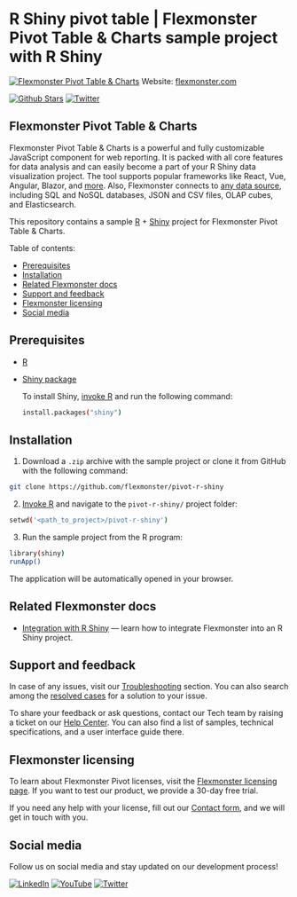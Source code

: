 # R Shiny pivot table | Flexmonster Pivot Table & Charts sample project with R Shiny
[![Flexmonster Pivot Table & Charts](https://cdn.flexmonster.com/readmes/shiny.webp)](https://www.flexmonster.com?r=sample_shiny)
Website: [flexmonster.com](https://www.flexmonster.com?r=sample_shiny)

[![Github Stars](https://img.shields.io/github/stars/flexmonster?style=social)](https://github.com/flexmonster) [![Twitter](https://img.shields.io/twitter/follow/Flexmonster?style=social)](https://twitter.com/Flexmonster)

## Flexmonster Pivot Table & Charts

Flexmonster Pivot Table & Charts is a powerful and fully customizable JavaScript component for web reporting. It is packed with all core features for data analysis and can easily become a part of your R Shiny data visualization project. The tool supports popular frameworks like React, Vue, Angular, Blazor, and [more](https://www.flexmonster.com/doc/available-tutorials-integration?r=sample_shiny). Also, Flexmonster connects to [any data source](https://www.flexmonster.com/doc/supported-data-sources?r=sample_shiny), including SQL and NoSQL databases, JSON and CSV files, OLAP cubes, and Elasticsearch. 

This repository contains a sample [R](https://www.r-project.org/) + [Shiny](https://www.rstudio.com/products/shiny/) project for Flexmonster Pivot Table & Charts.

Table of contents:

* [Prerequisites](#prerequisites)
* [Installation](#installation)
* [Related Flexmonster docs](#related-flexmonster-docs)
* [Support and feedback](#support-and-feedback)
* [Flexmonster licensing](#flexmonster-licensing)
* [Social media](#social-media)

## Prerequisites

- [R](https://www.r-project.org/)
- [Shiny package](https://www.rstudio.com/products/shiny/)

  To install Shiny, [invoke R](https://cran.r-project.org/doc/manuals/r-release/R-intro.html#Invoking-R) and run the following command:
  ```bash
  install.packages("shiny")
  ```

## Installation

1. Download a `.zip` archive with the sample project or clone it from GitHub with the following command:

```bash
git clone https://github.com/flexmonster/pivot-r-shiny
```

2. [Invoke R](https://cran.r-project.org/doc/manuals/r-release/R-intro.html#Invoking-R) and navigate to the `pivot-r-shiny/` project folder:
```bash
setwd('<path_to_project>/pivot-r-shiny')
```

3. Run the sample project from the R program:

```bash
library(shiny)
runApp()
```

The application will be automatically opened in your browser.

## Related Flexmonster docs

- [Integration with R Shiny](https://www.flexmonster.com/doc/integration-with-r-shiny?r=sample_shiny) — learn how to integrate Flexmonster into an R Shiny project.

## Support and feedback

In case of any issues, visit our [Troubleshooting](https://www.flexmonster.com/doc/typical-errors?r=sample_shiny) section. You can also search among the [resolved cases](https://www.flexmonster.com/technical-support?r=sample_shiny) for a solution to your issue.

To share your feedback or ask questions, contact our Tech team by raising a ticket on our [Help Center](https://www.flexmonster.com/help-center?r=sample_shiny). You can also find a list of samples, technical specifications, and a user interface guide there.

## Flexmonster licensing

To learn about Flexmonster Pivot licenses, visit the [Flexmonster licensing page](https://www.flexmonster.com/pivot-table-editions-and-pricing?r=sample_shiny). 
If you want to test our product, we provide a 30-day free trial.

If you need any help with your license, fill out our [Contact form](https://www.flexmonster.com/contact-our-team?r=sample_shiny), and we will get in touch with you.

## Social media

Follow us on social media and stay updated on our development process!

[![LinkedIn](https://img.shields.io/badge/LinkedIn-blue?style=for-the-badge&logo=linkedin&logoColor=white)](https://linkedin.com/company/flexmonster) [![YouTube](https://img.shields.io/badge/YouTube-red?style=for-the-badge&logo=youtube&logoColor=white)](https://youtube.com/user/FlexMonsterPivot) [![Twitter](https://img.shields.io/badge/Twitter-blue?style=for-the-badge&logo=twitter&logoColor=white)](https://twitter.com/flexmonster)
